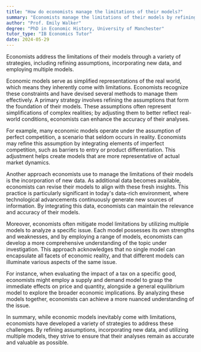 ```yaml
---
title: "How do economists manage the limitations of their models?"
summary: "Economists manage the limitations of their models by refining assumptions, incorporating new data, and using multiple models."
author: "Prof. Emily Walker"
degree: "PhD in Economic History, University of Manchester"
tutor_type: "IB Economics Tutor"
date: 2024-05-29
---
```


Economists address the limitations of their models through a variety of strategies, including refining assumptions, incorporating new data, and employing multiple models.

Economic models serve as simplified representations of the real world, which means they inherently come with limitations. Economists recognize these constraints and have devised several methods to manage them effectively. A primary strategy involves refining the assumptions that form the foundation of their models. These assumptions often represent simplifications of complex realities; by adjusting them to better reflect real-world conditions, economists can enhance the accuracy of their analyses.

For example, many economic models operate under the assumption of perfect competition, a scenario that seldom occurs in reality. Economists may refine this assumption by integrating elements of imperfect competition, such as barriers to entry or product differentiation. This adjustment helps create models that are more representative of actual market dynamics.

Another approach economists use to manage the limitations of their models is the incorporation of new data. As additional data becomes available, economists can revise their models to align with these fresh insights. This practice is particularly significant in today's data-rich environment, where technological advancements continuously generate new sources of information. By integrating this data, economists can maintain the relevance and accuracy of their models.

Moreover, economists often mitigate model limitations by utilizing multiple models to analyze a specific issue. Each model possesses its own strengths and weaknesses, and by employing a range of models, economists can develop a more comprehensive understanding of the topic under investigation. This approach acknowledges that no single model can encapsulate all facets of economic reality, and that different models can illuminate various aspects of the same issue.

For instance, when evaluating the impact of a tax on a specific good, economists might employ a supply and demand model to grasp the immediate effects on price and quantity, alongside a general equilibrium model to explore the broader economic implications. By analyzing these models together, economists can achieve a more nuanced understanding of the issue.

In summary, while economic models inevitably come with limitations, economists have developed a variety of strategies to address these challenges. By refining assumptions, incorporating new data, and utilizing multiple models, they strive to ensure that their analyses remain as accurate and valuable as possible.
    